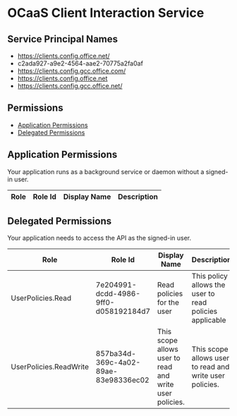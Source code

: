 # OCaaS Client Interaction Service
## Service Principal Names
- https://clients.config.office.net/
- c2ada927-a9e2-4564-aae2-70775a2fa0af
- https://clients.config.gcc.office.com/
- https://clients.config.office.net
- https://clients.config.gcc.office.net/

 ## Permissions
- [Application Permissions](#application-permissions)
- [Delegated Permissions](#delegated-permissions)

## Application Permissions
Your application runs as a background service or daemon without a signed-in user.

| Role | Role Id | Display Name | Description |
|---|---|---|---|

## Delegated Permissions
Your application needs to access the API as the signed-in user. 

| Role | Role Id | Display Name | Description |
|---|---|---|---|
| UserPolicies.Read | 7e204991-dcdd-4986-9ff0-d058192184d7 | Read policies for the user | This policy allows the user to read policies applicable |
| UserPolicies.ReadWrite | 857ba34d-369c-4a02-89ae-83e98336ec02 | This scope allows user to read and write user policies. | This scope allows user to read and write user policies. |

